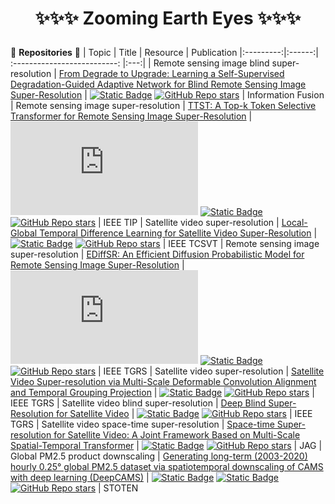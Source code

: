 # <p align="center">✨✨✨ Zooming Earth Eyes ✨✨✨</p>

🌱 **Repositories** 🌱
|   Topic   |     Title     |    Resource  | Publication
|:---------:|:------:|             :--------------------------:                     |:---:|
|   Remote sensing image blind super-resolution  |   [From Degrade to Upgrade: Learning a Self-Supervised Degradation-Guided Adaptive Network for Blind Remote Sensing Image Super-Resolution](https://www.sciencedirect.com/science/article/pii/S1566253523001100) | [![Static Badge](https://img.shields.io/badge/PDF-Download-blue])](https://github.com/XY-boy/DRSR/blob/main/img/XY-IF.pdf) [![GitHub Repo stars](https://img.shields.io/github/stars/XY-boy/DRSR?style=social)](https://github.com/XY-boy/DRSR) | Information Fusion
|   Remote sensing image super-resolution  |   [TTST: A Top-k Token Selective Transformer for Remote Sensing Image Super-Resolution](https://ieeexplore.ieee.org/document/10387229) | [![Citation Badge](https://api.juleskreuer.eu/citation-badge.php?doi=10.1109/TIP.2023.3349004)](https://juleskreuer.eu/projekte/citation-badge/) [![Static Badge](https://img.shields.io/badge/PDF-Download-blue])](https://github.com/XY-boy/TTST/blob/main/fig/TTST.pdf) [![GitHub Repo stars](https://img.shields.io/github/stars/XY-boy/TTST?style=social)](https://github.com/XY-boy/TTST) | IEEE TIP
|   Satellite video super-resolution  |   [Local-Global Temporal Difference Learning for Satellite Video Super-Resolution](https://ieeexplore.ieee.org/document/10239514) | [![Static Badge](https://img.shields.io/badge/PDF-Download-blue])](https://github.com/XY-boy/XY-boy.github.io/blob/master/attaches/LGTD.pdf) [![GitHub Repo stars](https://img.shields.io/github/stars/XY-boy/LGTD?style=social)](https://github.com/XY-boy/LGTD) | IEEE TCSVT
|   Remote sensing image super-resolution  |   [EDiffSR: An Efficient Diffusion Probabilistic Model for Remote Sensing Image Super-Resolution](https://ieeexplore.ieee.org/document/10353979) | [![Citation Badge](https://api.juleskreuer.eu/citation-badge.php?doi=10.1109/TGRS.2023.3341437)](https://juleskreuer.eu/projekte/citation-badge/) [![Static Badge](https://img.shields.io/badge/PDF-Download-blue])](https://github.com/XY-boy/EDiffSR/blob/main/img/EDiffSR.pdf) [![GitHub Repo stars](https://img.shields.io/github/stars/XY-boy/EDiffSR?style=social)](https://github.com/XY-boy/EDiffSR) | IEEE TGRS
|   Satellite video super-resolution  |   [Satellite Video Super-resolution via Multi-Scale Deformable Convolution Alignment and Temporal Grouping Projection](https://ieeexplore.ieee.org/abstract/document/9530280) | [![Static Badge](https://img.shields.io/badge/PDF-Download-blue])](https://github.com/XY-boy/MSDTGP/blob/main/img/MSDTGP.pdf) [![GitHub Repo stars](https://img.shields.io/github/stars/XY-boy/MSDTGP?style=social)](https://github.com/XY-boy/MSDTGP) | IEEE TGRS
|   Satellite video blind super-resolution  |   [Deep Blind Super-Resolution for Satellite Video](https://ieeexplore.ieee.org/abstract/document/10172076) | [![Static Badge](https://img.shields.io/badge/PDF-Download-blue])](https://github.com/XY-boy/Blind-Satellite-VSR/blob/main/img/XY-BSVSR.pdf) [![GitHub Repo stars](https://img.shields.io/github/stars/XY-boy/Blind-Satellite-VSR?style=social)](https://github.com/XY-boy/Blind-Satellite-VSR) | IEEE TGRS
|   Satellite video space-time super-resolution  |   [Space-time Super-resolution for Satellite Video: A Joint Framework Based on Multi-Scale Spatial-Temporal Transformer](https://www.sciencedirect.com/science/article/pii/S0303243422000575) | [![Static Badge](https://img.shields.io/badge/PDF-Download-blue])](https://github.com/XY-boy/MSTT-STVSR/blob/main/figures/MSTT.pdf) [![GitHub Repo stars](https://img.shields.io/github/stars/XY-boy/MSTT-STVSR?style=social)](https://github.com/XY-boy/MSTT-STVSR) | JAG
|  Global PM2.5 product downscaling  |   [Generating long-term (2003-2020) hourly 0.25° global PM2.5 dataset via spatiotemporal downscaling of CAMS with deep learning (DeepCAMS)](https://www.sciencedirect.com/science/article/pii/S004896972204846X) | [![Static Badge](https://img.shields.io/badge/PDF-Download-blue])](https://github.com/XY-boy/DeepCAMS/blob/main/img/DeepCAMS.pdf) [![Static Badge](https://img.shields.io/badge/Zenodo-Download-blue)](https://zenodo.org/record/6967082) [![GitHub Repo stars](https://img.shields.io/github/stars/XY-boy/DeepCAMS?style=social)](https://github.com/XY-boy/DeepCAMS) | STOTEN

<!--
**XY-boy/XY-boy** is a ✨ _special_ ✨ repository because its `README.md` (this file) appears on your GitHub profile.

Here are some ideas to get you started:

- 🔭 I’m currently working on ...
- 🌱 I’m currently learning ...
- 👯 I’m looking to collaborate on ...
- 🤔 I’m looking for help with ...
- 💬 Ask me about ...
- 📫 How to reach me: ...
- 😄 Pronouns: ...
- ⚡ Fun fact: ...
-->
